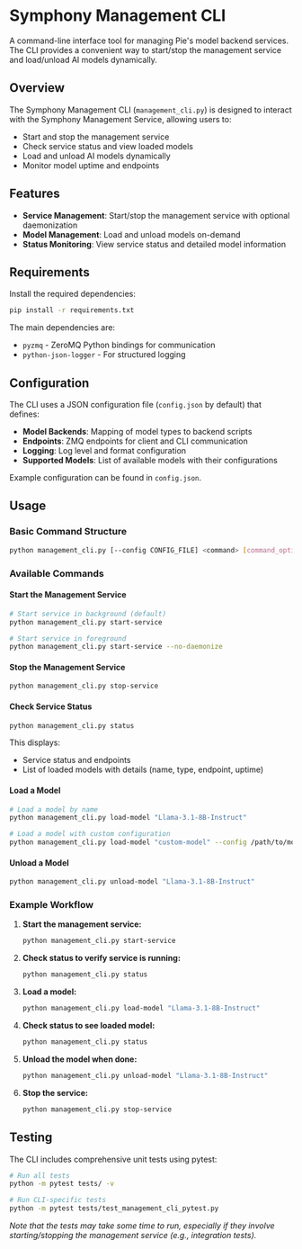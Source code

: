 # Symphony Management CLI

A command-line interface tool for managing Pie's model backend services. The CLI provides a convenient way to start/stop the management service and load/unload AI models dynamically.

## Overview

The Symphony Management CLI (`management_cli.py`) is designed to interact with the Symphony Management Service, allowing users to:

- Start and stop the management service
- Check service status and view loaded models
- Load and unload AI models dynamically
- Monitor model uptime and endpoints

## Features

- **Service Management**: Start/stop the management service with optional daemonization
- **Model Management**: Load and unload models on-demand
- **Status Monitoring**: View service status and detailed model information

## Requirements

Install the required dependencies:

```bash
pip install -r requirements.txt
```

The main dependencies are:
- `pyzmq` - ZeroMQ Python bindings for communication
- `python-json-logger` - For structured logging

## Configuration

The CLI uses a JSON configuration file (`config.json` by default) that defines:

- **Model Backends**: Mapping of model types to backend scripts
- **Endpoints**: ZMQ endpoints for client and CLI communication
- **Logging**: Log level and format configuration
- **Supported Models**: List of available models with their configurations

Example configuration can be found in `config.json`.

## Usage

### Basic Command Structure

```bash
python management_cli.py [--config CONFIG_FILE] <command> [command_options]
```

### Available Commands

#### Start the Management Service

```bash
# Start service in background (default)
python management_cli.py start-service

# Start service in foreground
python management_cli.py start-service --no-daemonize
```

#### Stop the Management Service

```bash
python management_cli.py stop-service
```

#### Check Service Status

```bash
python management_cli.py status
```

This displays:
- Service status and endpoints
- List of loaded models with details (name, type, endpoint, uptime)

#### Load a Model

```bash
# Load a model by name
python management_cli.py load-model "Llama-3.1-8B-Instruct"

# Load a model with custom configuration
python management_cli.py load-model "custom-model" --config /path/to/model_config.json
```

#### Unload a Model

```bash
python management_cli.py unload-model "Llama-3.1-8B-Instruct"
```

### Example Workflow

1. **Start the management service:**
   ```bash
   python management_cli.py start-service
   ```

2. **Check status to verify service is running:**
   ```bash
   python management_cli.py status
   ```

3. **Load a model:**
   ```bash
   python management_cli.py load-model "Llama-3.1-8B-Instruct"
   ```

4. **Check status to see loaded model:**
   ```bash
   python management_cli.py status
   ```

5. **Unload the model when done:**
   ```bash
   python management_cli.py unload-model "Llama-3.1-8B-Instruct"
   ```

6. **Stop the service:**
   ```bash
   python management_cli.py stop-service
   ```

## Testing

The CLI includes comprehensive unit tests using pytest:

```bash
# Run all tests
python -m pytest tests/ -v

# Run CLI-specific tests
python -m pytest tests/test_management_cli_pytest.py
```
_Note that the tests may take some time to run, especially if they involve starting/stopping the management service (e.g., integration tests)._
